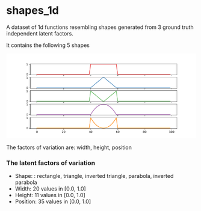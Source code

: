 # shapes_1d
A dataset of 1d functions resembling shapes generated from 3 ground truth independent latent factors.

It contains the following 5 shapes

![shapes](shapes.png)

The factors of variation are: width, height, position

### The latent factors of variation
- Shape: : rectangle, triangle, inverted triangle, parabola, inverted parabola
- Width: 20 values in [0.0, 1.0]
- Height: 11 values in [0.0, 1.0]
- Position: 35 values in [0.0, 1.0]
